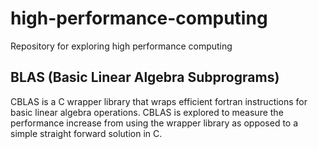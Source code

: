 # high-performance-computing

Repository for exploring high performance computing

## BLAS (Basic Linear Algebra Subprograms)

CBLAS is a C wrapper library that wraps efficient fortran instructions for basic linear algebra operations.
CBLAS is explored to measure the performance increase from using the wrapper library as opposed to a simple straight forward solution in C.
